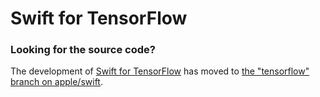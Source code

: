 # Swift for TensorFlow

### Looking for the source code?

The development of [Swift for TensorFlow](https://github.com/tensorflow/swift)
has moved to [the "tensorflow" branch on apple/swift](https://github.com/apple/swift).
